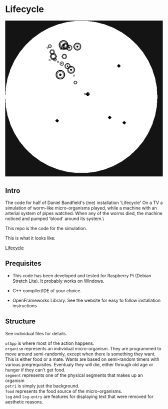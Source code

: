 # Lifecycle

![screenshot](screenshots/1.png?raw=true "The Micro-organisms")

## Intro

The code for half of Daniel Bandfield's (me) installation 'Lifecycle'
On a TV a simulation of worm-like micro-organisms played, while a machine with an arterial system of pipes watched. When any of the worms died, the machine noticed and pumped 'blood' around its system.\

This repo is the code for the simulation.

This is what it looks like:

<p><a href="https://vimeo.com/223166910">Lifecycle</a></p>

## Prequisites

- This code has been developed and tested for Raspberry Pi (Debian Stretch Lite). It probably works on Windows.

- C++ compiler/IDE of your choice.

- OpenFrameworks Library. See the website for easy to follow installation instructions

## Structure

See individual files for details.

`ofApp` is where most of the action happens.\
`organism` represents an individual micro-organism. They are programmed to move around semi-randomly, except when there is something they want. This is either food or a mate. Wants are based on semi-random timers with various preqrequisites. Eventualy they will die, either through old age or hunger if they can't get food.\
`segment` represents one of the physical segments that makes up an organism\
`petri` is simply just the background.\
`food` represents the food source of the micro-organisms.\
`log` and `log-entry` are features for displaying text that were removed for aesthetic reasons.
